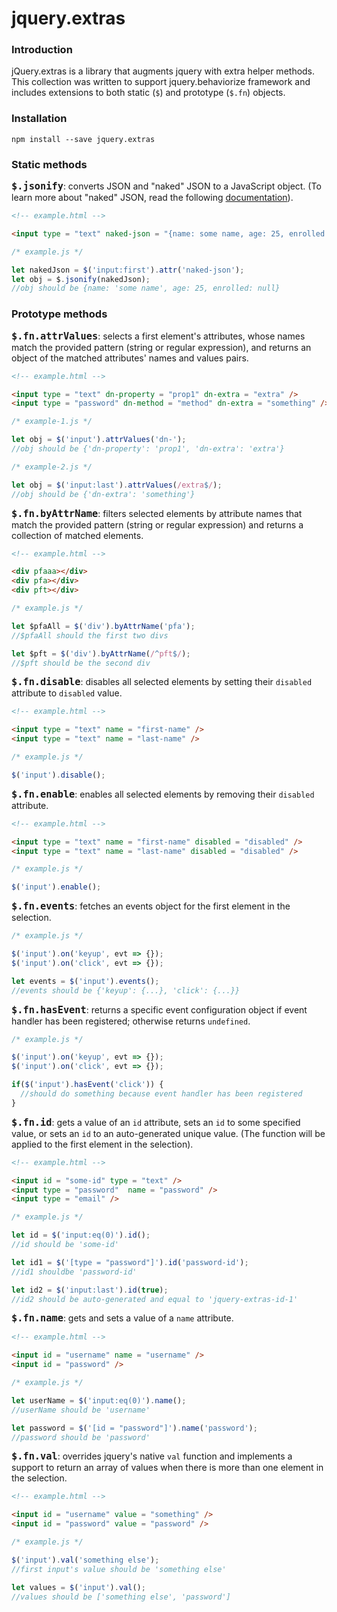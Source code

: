 # jquery.extras

### Introduction

jQuery.extras is a library that augments jquery with extra helper methods. This 
collection was written to support jquery.behaviorize framework and includes 
extensions to both static (`$`) and prototype (`$.fn`) objects.

### Installation

`npm install --save jquery.extras`

### Static methods

<span style = "font-size: 18px;">**`$.jsonify`**</span>: converts JSON and 
"naked" JSON to a JavaScript object.  (To learn more about "naked" JSON, read the
following [documentation]).

```html
<!-- example.html -->

<input type = "text" naked-json = "{name: some name, age: 25, enrolled:}" />
```
```javascript
/* example.js */

let nakedJson = $('input:first').attr('naked-json');
let obj = $.jsonify(nakedJson);
//obj should be {name: 'some name', age: 25, enrolled: null}
```

### Prototype methods

<span style = "font-size: 18px">**`$.fn.attrValues`**</span>: selects a first 
element's attributes, whose names match the provided pattern (string or regular
expression), and returns an object of the matched attributes' names and values 
pairs.

```html
<!-- example.html -->

<input type = "text" dn-property = "prop1" dn-extra = "extra" />
<input type = "password" dn-method = "method" dn-extra = "something" />
```
```javascript
/* example-1.js */

let obj = $('input').attrValues('dn-');
//obj should be {'dn-property': 'prop1', 'dn-extra': 'extra'}
```
```javascript
/* example-2.js */

let obj = $('input:last').attrValues(/extra$/);
//obj should be {'dn-extra': 'something'}
```

<span style = "font-size: 18px;">**`$.fn.byAttrName`**</span>: filters selected
elements by attribute names that match the provided pattern (string or regular 
expression) and returns a collection of matched elements.

```html
<!-- example.html -->

<div pfaaa></div>
<div pfa></div>
<div pft></div>
```
```javascript
/* example.js */

let $pfaAll = $('div').byAttrName('pfa');
//$pfaAll should the first two divs

let $pft = $('div').byAttrName(/^pft$/);
//$pft should be the second div
```

<span style = "font-size: 18px;">**`$.fn.disable`**</span>: disables all 
selected elements by setting their `disabled` attribute to `disabled` value.

```html
<!-- example.html -->

<input type = "text" name = "first-name" />
<input type = "text" name = "last-name" />
```
```javascript
/* example.js */

$('input').disable();
```

<span style = "font-size: 18px;">**`$.fn.enable`**</span>: enables all
selected elements by removing their `disabled` attribute.

```html
<!-- example.html -->

<input type = "text" name = "first-name" disabled = "disabled" />
<input type = "text" name = "last-name" disabled = "disabled" />
```
```javascript
/* example.js */

$('input').enable();
```

<span style = "font-size: 18px;">**`$.fn.events`**</span>: fetches an events
object for the first element in the selection.

```javascript
/* example.js */

$('input').on('keyup', evt => {});
$('input').on('click', evt => {});

let events = $('input').events();
//events should be {'keyup': {...}, 'click': {...}}
```

<span style = "font-size: 18px;">**`$.fn.hasEvent`**</span>: returns a specific 
event configuration object if event handler has been registered; otherwise 
returns `undefined`.

```javascript
/* example.js */

$('input').on('keyup', evt => {});
$('input').on('click', evt => {});

if($('input').hasEvent('click')) {
  //should do something because event handler has been registered
}
```

<span style = "font-size: 18px;">**`$.fn.id`**</span>: gets a value of an `id`
attribute, sets an `id` to some specified value, or sets an `id` to an 
auto-generated unique value.  (The function will be applied to the first element
in the selection).

```html
<!-- example.html -->

<input id = "some-id" type = "text" />
<input type = "password"  name = "password" />
<input type = "email" />
```
```javascript
/* example.js */

let id = $('input:eq(0)').id();
//id should be 'some-id'

let id1 = $('[type = "password"]').id('password-id');
//id1 shouldbe 'password-id'

let id2 = $('input:last').id(true);
//id2 should be auto-generated and equal to 'jquery-extras-id-1'
```

<span style = "font-size: 18px;">**`$.fn.name`**</span>: gets and sets a value
of a `name` attribute.

```html
<!-- example.html -->

<input id = "username" name = "username" />
<input id = "password" />
```
```javascript
/* example.js */

let userName = $('input:eq(0)').name();
//userName should be 'username'

let password = $('[id = "password"]').name('password');
//password should be 'password'
```

<span style = "font-size: 18px;">**`$.fn.val`**</span>: overrides jquery's 
native `val` function and implements a support to return an array of values
when there is more than one element in the selection.

```html
<!-- example.html -->

<input id = "username" value = "something" />
<input id = "password" value = "password" />
```
```javascript
/* example.js */

$('input').val('something else');
//first input's value should be 'something else'

let values = $('input').val();
//values should be ['something else', 'password']
```

[documentation]: docs/naked-json.md
